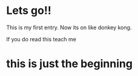 # Lets go!!

This is my first entry. Now its on like donkey kong.

If you do read this teach me 

# this is just the beginning